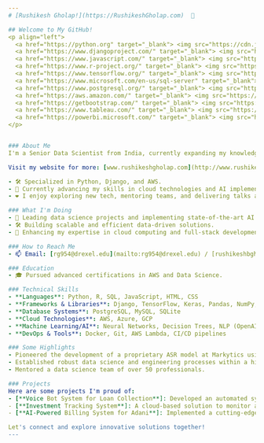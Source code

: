 ```yaml
---
# [Rushikesh Gholap!](https://RushikeshGholap.com)  👋

## Welcome to My GitHub!
<p align="left">
  <a href="https://python.org" target="_blank"> <img src="https://cdn.jsdelivr.net/gh/devicons/devicon/icons/python/python-original.svg" alt="python" width="40" height="40"/> </a>
  <a href="https://www.djangoproject.com/" target="_blank"> <img src="https://upload.wikimedia.org/wikipedia/commons/7/75/Django_logo.svg" alt="django" width="40" height="40"/> </a>
  <a href="https://www.javascript.com/" target="_blank"> <img src="https://cdn.jsdelivr.net/gh/devicons/devicon/icons/javascript/javascript-original.svg" alt="javascript" width="40" height="40"/> </a>
  <a href="https://www.r-project.org/" target="_blank"> <img src="https://cdn.jsdelivr.net/gh/devicons/devicon/icons/r/r-original.svg" alt="r" width="40" height="40"/> </a>
  <a href="https://www.tensorflow.org/" target="_blank"> <img src="https://cdn.jsdelivr.net/gh/devicons/devicon/icons/tensorflow/tensorflow-original.svg" alt="tensorflow" width="40" height="40"/> </a>
  <a href="https://www.microsoft.com/en-us/sql-server" target="_blank"> <img src="https://cdn.jsdelivr.net/gh/devicons/devicon/icons/microsoftsqlserver/microsoftsqlserver-plain.svg" alt="mssql" width="40" height="40"/> </a>
  <a href="https://www.postgresql.org/" target="_blank"> <img src="https://cdn.jsdelivr.net/gh/devicons/devicon/icons/postgresql/postgresql-original.svg" alt="postgresql" width="40" height="40"/> </a>
  <a href="https://aws.amazon.com/" target="_blank"> <img src="https://upload.wikimedia.org/wikipedia/commons/9/93/Amazon_Web_Services_Logo.svg" alt="aws" width="40" height="40"/> </a>
  <a href="https://getbootstrap.com/" target="_blank"> <img src="https://cdn.jsdelivr.net/gh/devicons/devicon/icons/bootstrap/bootstrap-original.svg" alt="bootstrap" width="40" height="40"/> </a>
  <a href="https://www.tableau.com/" target="_blank"> <img src="https://upload.wikimedia.org/wikipedia/commons/4/4b/Tableau_Logo.png" alt="tableau" width="40" height="40"/> </a>
  <a href="https://powerbi.microsoft.com/" target="_blank"> <img src="https://upload.wikimedia.org/wikipedia/commons/c/c9/Power_bi_logo_black.svg" alt="powerbi" width="40" height="40"/> </a>
</p>


### About Me
I'm a Senior Data Scientist from India, currently expanding my knowledge and skills through a Master's program in **Data Science** at **Drexel University**, set to graduate in 2025. With a rich background in data-driven analysis and predictive modeling, I'm passionate about leveraging data to solve real-world problems and make impactful contributions to society.

Visit my website for more: [www.rushikeshgholap.com](http://www.rushikeshgholap.com)

- 🛠️ Specialized in Python, Django, and AWS.
- 🌱 Currently advancing my skills in cloud technologies and AI implementations.
- ❤️ I enjoy exploring new tech, mentoring teams, and delivering talks at tech conferences.

### What I'm Doing
- 🔭 Leading data science projects and implementing state-of-the-art AI models.
- 🛠️ Building scalable and efficient data-driven solutions.
- 🌱 Enhancing my expertise in cloud computing and full-stack development.

### How to Reach Me
- 📫 Email: [rg954@drexel.edu](mailto:rg954@drexel.edu) / [rushikeshbgholap@gmail.com](mailto:rushikeshbgholap@gmail.com)

### Education
- 🎓 Pursued advanced certifications in AWS and Data Science.

### Technical Skills
- **Languages**: Python, R, SQL, JavaScript, HTML, CSS
- **Frameworks & Libraries**: Django, TensorFlow, Keras, Pandas, NumPy, Matplotlib
- **Database Systems**: PostgreSQL, MySQL, SQLite
- **Cloud Technologies**: AWS, Azure, GCP
- **Machine Learning/AI**: Neural Networks, Decision Trees, NLP (OpenAI's Whisper)
- **DevOps & Tools**: Docker, Git, AWS Lambda, CI/CD pipelines

### Some Highlights
- Pioneered the development of a proprietary ASR model at Markytics using OpenAI's Whisper.
- Established robust data science and engineering processes within a high-growth startup.
- Mentored a data science team of over 50 professionals.

### Projects
Here are some projects I'm proud of:
- [**Voice Bot System for Loan Collection**]: Developed an automated system using Django and AWS to enhance loan collection processes.
- [**Investment Tracking System**]: A cloud-based solution to monitor and manage international investments using real-time data analytics.
- [**AI-Powered Billing System for Adani**]: Implemented a cutting-edge solution to ensure billing accuracy through image recognition.

Let's connect and explore innovative solutions together!
---
```

